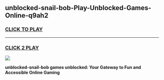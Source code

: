 
## unblocked-snail-bob-Play-Unblocked-Games-Online-q9ah2
<h3>
<a href="https://premium76.site?title=unblocked-snail-bob&ref=25A">CLICK TO PLAY</a></h3>
<hr>

<h3>
<a href="https://premium76.site?title=unblocked-snail-bob&ref=25A">CLICK 2 PLAY</a>
  
</h3>

<a href="https://premium76.site?title=unblocked-snail-bob&ref=25A"><img src="https://clearcache.store/games.png"></a>


**unblocked-snail-bob games unblocked: Your Gateway to Fun and Accessible Online Gaming**
